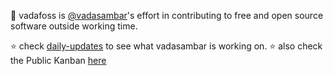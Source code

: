 :penguin: vadafoss is [@vadasambar](https://github.com/vadasambar)'s effort in contributing to free and open source software outside working time.

:star: check [daily-updates](https://github.com/vadafoss/daily-updates) to see what vadasambar is working on. 
:star: also check the Public Kanban [here](https://github.com/orgs/vadafoss/projects/3)
